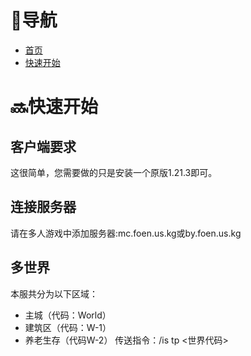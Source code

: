 # 🔗导航
- [首页](https://foenmc.github.io)
- [快速开始](https://foenmc.github.io/quicklystart)

# 🔜快速开始
## 客户端要求
这很简单，您需要做的只是安装一个原版1.21.3即可。
## 连接服务器
请在多人游戏中添加服务器:mc.foen.us.kg或by.foen.us.kg
## 多世界
本服共分为以下区域：
- 主城（代码：World）
- 建筑区（代码：W-1）
- 养老生存（代码W-2）
传送指令：/is tp <世界代码>
